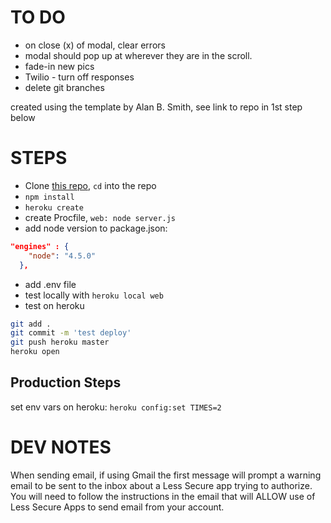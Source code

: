# TO DO 
* on close (x) of modal, clear errors
* modal should pop up at wherever they are in the scroll.
* fade-in new pics
* Twilio - turn off responses
* delete git branches

created using the template by Alan B. Smith, see link to repo in 1st step below

# STEPS
* Clone [this repo](https://github.com/alanbsmith/react-node-example), `cd` into the repo
* `npm install`
* `heroku create`
* create Procfile, `web: node server.js`
* add node version to package.json: 
```json
"engines" : {
    "node": "4.5.0"
  },

  ```
* add .env file
* test locally with `heroku local web`
* test on heroku 
```bash
git add .
git commit -m 'test deploy'
git push heroku master
heroku open
```
## Production Steps
set env vars on heroku: `heroku config:set TIMES=2`

# DEV NOTES
When sending email, if using Gmail the first message will prompt a warning email 
to be sent to the inbox about a Less Secure app trying to authorize. You will
need to follow the instructions in the email that will ALLOW use of Less Secure
Apps to send email from your account.